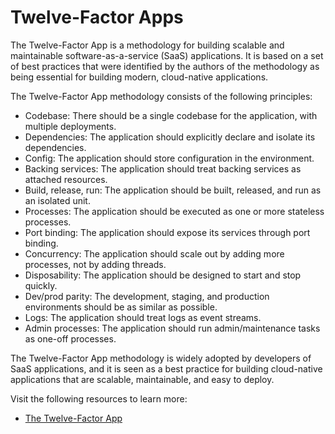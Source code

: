 # Twelve-Factor Apps

The Twelve-Factor App is a methodology for building scalable and maintainable software-as-a-service (SaaS) applications. It is based on a set of best practices that were identified by the authors of the methodology as being essential for building modern, cloud-native applications.

The Twelve-Factor App methodology consists of the following principles:

* Codebase: There should be a single codebase for the application, with multiple deployments.
* Dependencies: The application should explicitly declare and isolate its dependencies.
* Config: The application should store configuration in the environment.
* Backing services: The application should treat backing services as attached resources.
* Build, release, run: The application should be built, released, and run as an isolated unit.
* Processes: The application should be executed as one or more stateless processes.
* Port binding: The application should expose its services through port binding.
* Concurrency: The application should scale out by adding more processes, not by adding threads.
* Disposability: The application should be designed to start and stop quickly.
* Dev/prod parity: The development, staging, and production environments should be as similar as possible.
* Logs: The application should treat logs as event streams.
* Admin processes: The application should run admin/maintenance tasks as one-off processes.

The Twelve-Factor App methodology is widely adopted by developers of SaaS applications, and it is seen as a best practice for building cloud-native applications that are scalable, maintainable, and easy to deploy.

Visit the following resources to learn more:

- [The Twelve-Factor App](https://12factor.net/)
